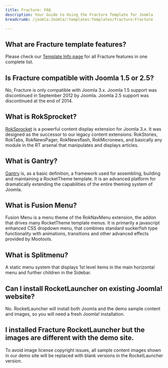 ```yaml
---
title: Fracture: FAQ
description: Your Guide to Using the Fracture Template for Joomla
breadcrumb: /joomla:Joomla/!templates:Templates/fracture:Fracture

---
```


What are Fracture template features?
-----
Please check our [Template Info page][features] for all Fracture features in one complete list.

Is Fracture compatible with Joomla 1.5 or 2.5?
-----
No, Fracture is only compatible with Joomla 3.x. Joomla 1.5 support was discontinued in September 2012 by Joomla. Joomla 2.5 support was discontinued at the end of 2014. 

What is RokSprocket?
-----
[RokSprocket][roksprocket] is a powerful content display extension for Joomla 3.x. It was designed as the successor to our legacy content extensions: RokStories, RokTabs, RokNewsPager, RokNewsflash, RokMicronews, and basically any module in the RT arsenal that manipulates and displays articles.

What is Gantry?
-----
[Gantry][gantry] is, as a basic definition, a framework used for assembling, building and maintaining a RocketTheme template. It is an advanced platform for dramatically extending the capabilities of the entire theming system of Joomla.

What is Fusion Menu?
-----
Fusion Menu is a menu theme of the RokNavMenu extension, the addon that drives many RocketTheme template menus. It is primarily a javascript enhanced CSS dropdown menu, that combines standard suckerfish type functionality with animations, transitions and other advanced effects provided by Mootools.

What is Splitmenu?
-----
A static menu system that displays 1st level items in the main horizontal menu and further children in the Sidebar.

Can I install RocketLauncher on existing Joomla! website?
-----
No. RocketLauncher will install both Joomla and the demo sample content and images, so you will need a fresh Joomla! installation.

I installed Fracture RocketLauncher but the images are different with the demo site.
-----
To avoid image license copyright issues, all sample content images shown in our demo site will be replaced with blank versions in the RocketLauncher version.

[gantry]: http://gantry.org/
[features]: http://demo.rockettheme.com/joomla-templates/fracture/features
[font]: http://www.fontsquirrel.com/fonts/ubuntu
[forum]: http://www.rockettheme.com/forum/joomla-template-fracture
[roksprocket]: http://www.rockettheme.com/joomla/extensions/roksprocket
[dropdown]: http://demo.rockettheme.com/joomla-templates/Fracture/features/menu-options
[splitmenu]: http://demo.rockettheme.com/joomla-templates/Fracture/features/menu-options
[extensions]: http://demo.rockettheme.com/joomla-templates/Fracture/features/extensions